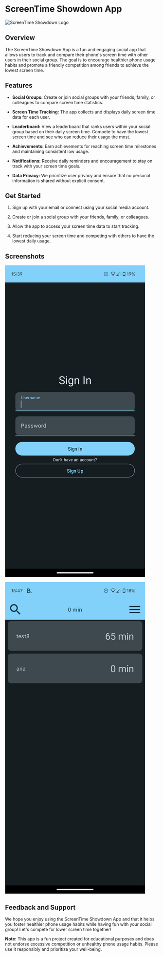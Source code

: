 # ScreenTime Showdown App

![ScreenTime Showdown Logo](logo.png)

## Overview

The ScreenTime Showdown App is a fun and engaging social app that allows users to track and compare their phone's screen time with other users in their social group. The goal is to encourage healthier phone usage habits and promote a friendly competition among friends to achieve the lowest screen time.

## Features

- **Social Groups:** Create or join social groups with your friends, family, or colleagues to compare screen time statistics.

- **Screen Time Tracking:** The app collects and displays daily screen time data for each user.

- **Leaderboard:** View a leaderboard that ranks users within your social group based on their daily screen time. Compete to have the lowest screen time and see who can reduce their usage the most.

- **Achievements:** Earn achievements for reaching screen time milestones and maintaining consistent low usage.

- **Notifications:** Receive daily reminders and encouragement to stay on track with your screen time goals.

- **Data Privacy:** We prioritize user privacy and ensure that no personal information is shared without explicit consent.

## Get Started

1. Sign up with your email or connect using your social media account.

2. Create or join a social group with your friends, family, or colleagues.

3. Allow the app to access your screen time data to start tracking.

4. Start reducing your screen time and competing with others to have the lowest daily usage.

## Screenshots

![Screenshot 1](screenshots/screenshot1.png)

![Screenshot 2](screenshots/screenshot2.png)

## Feedback and Support

We hope you enjoy using the ScreenTime Showdown App and that it helps you foster healthier phone usage habits while having fun with your social group! Let's compete for lower screen time together!

**Note:** This app is a fun project created for educational purposes and does not endorse excessive competition or unhealthy phone usage habits. Please use it responsibly and prioritize your well-being.
